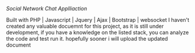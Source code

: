 *Social Network Chat Applliaction*

 Built with PHP | Javascript | Jquery | Ajax | Bootstrap | websocket
I haven't created any valuable docuemnt for this project, as it is still under development, if you have a knowledge on the listed stack, you can analyze the code and test run it. hopefully sooner i will upload the updated document 
